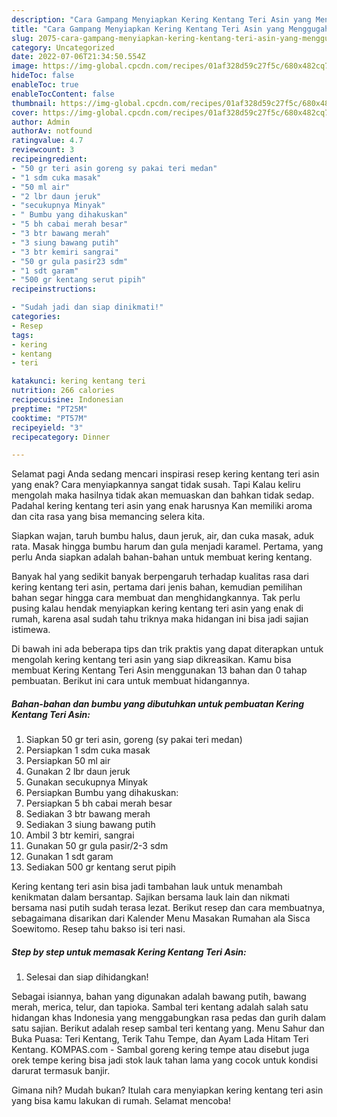 ```yaml
---
description: "Cara Gampang Menyiapkan Kering Kentang Teri Asin yang Menggugah Selera, Buat Buka Puasa Bikin Ngiler"
title: "Cara Gampang Menyiapkan Kering Kentang Teri Asin yang Menggugah Selera, Buat Buka Puasa Bikin Ngiler"
slug: 2075-cara-gampang-menyiapkan-kering-kentang-teri-asin-yang-menggugah-selera-buat-buka-puasa-bikin-ngiler
category: Uncategorized
date: 2022-07-06T21:34:50.554Z
image: https://img-global.cpcdn.com/recipes/01af328d59c27f5c/680x482cq70/kering-kentang-teri-asin-foto-resep-utama.jpg
hideToc: false
enableToc: true
enableTocContent: false
thumbnail: https://img-global.cpcdn.com/recipes/01af328d59c27f5c/680x482cq70/kering-kentang-teri-asin-foto-resep-utama.jpg
cover: https://img-global.cpcdn.com/recipes/01af328d59c27f5c/680x482cq70/kering-kentang-teri-asin-foto-resep-utama.jpg
author: Admin
authorAv: notfound
ratingvalue: 4.7
reviewcount: 3
recipeingredient:
- "50 gr teri asin goreng sy pakai teri medan"
- "1 sdm cuka masak"
- "50 ml air"
- "2 lbr daun jeruk"
- "secukupnya Minyak"
- " Bumbu yang dihakuskan"
- "5 bh cabai merah besar"
- "3 btr bawang merah"
- "3 siung bawang putih"
- "3 btr kemiri sangrai"
- "50 gr gula pasir23 sdm"
- "1 sdt garam"
- "500 gr kentang serut pipih"
recipeinstructions:

- "Sudah jadi dan siap dinikmati!"
categories:
- Resep
tags:
- kering
- kentang
- teri

katakunci: kering kentang teri 
nutrition: 266 calories
recipecuisine: Indonesian
preptime: "PT25M"
cooktime: "PT57M"
recipeyield: "3"
recipecategory: Dinner

---
```



Selamat pagi Anda sedang mencari inspirasi resep kering kentang teri asin yang enak? Cara menyiapkannya sangat tidak susah. Tapi Kalau keliru mengolah maka hasilnya tidak akan memuaskan dan bahkan tidak sedap. Padahal kering kentang teri asin yang enak harusnya Kan memiliki aroma dan cita rasa yang bisa memancing selera kita.


Siapkan wajan, taruh bumbu halus, daun jeruk, air, dan cuka masak, aduk rata. Masak hingga bumbu harum dan gula menjadi karamel. Pertama, yang perlu Anda siapkan adalah bahan-bahan untuk membuat kering kentang.

Banyak hal yang sedikit banyak berpengaruh terhadap kualitas rasa dari kering kentang teri asin, pertama dari jenis bahan, kemudian pemilihan bahan segar hingga cara membuat dan menghidangkannya. Tak perlu pusing kalau hendak menyiapkan kering kentang teri asin yang enak di rumah, karena asal sudah tahu triknya maka hidangan ini bisa jadi sajian istimewa.


Di bawah ini ada beberapa tips dan trik praktis yang dapat diterapkan untuk mengolah kering kentang teri asin yang siap dikreasikan. Kamu bisa membuat Kering Kentang Teri Asin menggunakan 13 bahan dan 0 tahap pembuatan. Berikut ini cara untuk membuat hidangannya.

<!--inarticleads1-->

##### Bahan-bahan dan bumbu yang dibutuhkan untuk pembuatan Kering Kentang Teri Asin:

1. Siapkan 50 gr teri asin, goreng (sy pakai teri medan)
1. Persiapkan 1 sdm cuka masak
1. Persiapkan 50 ml air
1. Gunakan 2 lbr daun jeruk
1. Gunakan secukupnya Minyak
1. Persiapkan  Bumbu yang dihakuskan:
1. Persiapkan 5 bh cabai merah besar
1. Sediakan 3 btr bawang merah
1. Sediakan 3 siung bawang putih
1. Ambil 3 btr kemiri, sangrai
1. Gunakan 50 gr gula pasir/2-3 sdm
1. Gunakan 1 sdt garam
1. Sediakan 500 gr kentang serut pipih


Kering kentang teri asin bisa jadi tambahan lauk untuk menambah kenikmatan dalam bersantap. Sajikan bersama lauk lain dan nikmati bersama nasi putih sudah terasa lezat. Berikut resep dan cara membuatnya, sebagaimana disarikan dari Kalender Menu Masakan Rumahan ala Sisca Soewitomo. Resep tahu bakso isi teri nasi. 

<!--inarticleads2-->

##### Step by step untuk memasak Kering Kentang Teri Asin:


1. Selesai dan siap dihidangkan!

Sebagai isiannya, bahan yang digunakan adalah bawang putih, bawang merah, merica, telur, dan tapioka. Sambal teri kentang adalah salah satu hidangan khas Indonesia yang menggabungkan rasa pedas dan gurih dalam satu sajian. Berikut adalah resep sambal teri kentang yang. Menu Sahur dan Buka Puasa: Teri Kentang, Terik Tahu Tempe, dan Ayam Lada Hitam Teri Kentang. KOMPAS.com - Sambal goreng kering tempe atau disebut juga orek tempe kering bisa jadi stok lauk tahan lama yang cocok untuk kondisi darurat termasuk banjir. 

Gimana nih? Mudah bukan? Itulah cara menyiapkan kering kentang teri asin yang bisa kamu lakukan di rumah. Selamat mencoba!
